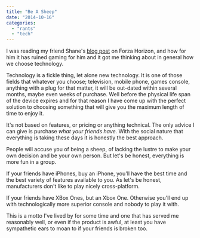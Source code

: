 ```yaml
---
title: "Be A Sheep"
date: "2014-10-16"
categories: 
  - "rants"
  - "tech"
---
```


I was reading my friend Shane's [blog post](http://rainbowtrash.com/2014/10/15/why-forza-horizon-2-has-ruined-gaming-for-me/) on Forza Horizon, and how for him it has ruined gaming for him and it got me thinking about in general how we choose technology.

Technology is a fickle thing, let alone new technology. It is one of those fields that whatever you choose; television, mobile phone, games console, anything with a plug for that matter, it will be out-dated within several months, maybe even weeks of purchase. Well before the physical life span of the device expires and for that reason I have come up with the perfect solution to choosing something that will give you the maximum length of time to enjoy it.

It's not based on features, or pricing or anything technical. The only advice I can give is purchase _what your friends have._ With the social nature that everything is taking these days it is honestly the best approach.

People will accuse you of being a sheep, of lacking the lustre to make your own decision and be your own person. But let's be honest, everything is more fun in a group.

If your friends have iPhones, buy an iPhone, you'll have the best time and the best variety of features available to you. As let's be honest, manufacturers don't like to play nicely cross-platform.

If your friends have XBox Ones, but an Xbox One. Otherwise you'll end up with technologically more superior console and nobody to play it with.

This is a motto I've lived by for some time and one that has served me reasonably well, or even if the product is awful, at least you have sympathetic ears to moan to if your friends is broken too.
